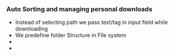 ### Auto Sorting and managing personal downloads
- Instead of selecting path we pass text/tag in input field while downloading
- We predefine folder Structure in FIle system 
- 
- 